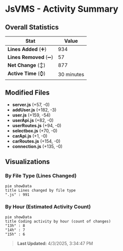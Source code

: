 # JsVMS - Activity Summary 

## Overall Statistics

| Stat                   | Value                                                             |
| ---------------------- | ----------------------------------------------------------------- |
| **Lines Added** (➕)   | 934                                          |
| **Lines Removed** (➖) | 57                                        |
| **Net Change** (↕)    | 877                |
| **Active Time** (⌚)   | 30 minutes |


## Modified Files
- **server.js** (+57, -0)
- **addUser.js** (+182, -3)
- **user.js** (+159, -54)
- **userApi.js** (+82, -0)
- **userRoutes.js** (+94, -0)
- **selectbox.js** (+70, -0)
- **carApi.js** (+1, -0)
- **carRoutes.js** (+154, -0)
- **connection.js** (+135, -0)

## Visualizations

### By File Type (Lines Changed)

```mermaid
pie showData
title Lines changed by file type
".js" : 991
```

### By Hour (Estimated Activity Count)

```mermaid
pie showData
title Coding activity by hour (count of changes)
"13h" : 8
"14h" : 7
"15h" : 6
```


> **Last Updated:** 4/3/2025, 3:34:47 PM